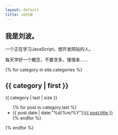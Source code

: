 ```yaml
---
layout: default
title: im刘波
---
```


## 我是刘波。

一个正在学习JavaScript，想开发网站的人。

每天学好一个概念，不要贪多，慢慢来……

{% for category in site.categories %}
<h2>{{ category | first }}</h2>
</span>{{ category | last | size }}</span>
<ul class="arc-list">
    {% for post in category.last %}
        <li>{{ post.date | date:"%d/%m/%Y"}}<a href="{{ post.url }}">{{ post.title }}</a></li>
    {% endfor %}
</ul>
{% endfor %}